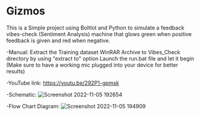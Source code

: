 # Gizmos
This is a Simple project using BoltIot and Python to simulate a feedback vibes-check (Sentiment Analysis) machine that glows green when positive feedback is given and red when negative.

-Manual:
Extract the Training dataset WinRAR Archive to Vibes_Check directory by using "extract to" option
Launch the run.bat file and let it begin
(Make sure to have a working mic plugged into your device for better results)

-YouTube link:
https://youtu.be/292P1-gpmsk

-Schematic:
![Screenshot 2022-11-05 192654](https://user-images.githubusercontent.com/104011178/200124353-6db9e5aa-9e83-4c7d-9f52-5f9d333ac17f.png)


-Flow Chart Diagram:
![Screenshot 2022-11-05 194909](https://user-images.githubusercontent.com/104011178/200124369-3c6a331f-b01e-4dbc-9f7a-5bcf4a41dfe4.png)
